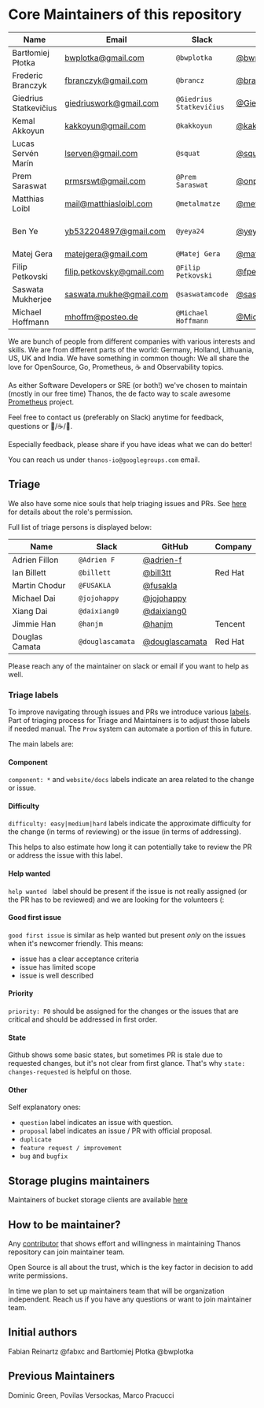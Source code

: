 # Core Maintainers of this repository

| Name                  | Email                     | Slack                    | GitHub                                             | Company             |
|-----------------------|---------------------------|--------------------------|----------------------------------------------------|---------------------|
| Bartłomiej Płotka     | bwplotka@gmail.com        | `@bwplotka`              | [@bwplotka](https://github.com/bwplotka)           | Google              |
| Frederic Branczyk     | fbranczyk@gmail.com       | `@brancz`                | [@brancz](https://github.com/brancz)               | Polar Signals       |
| Giedrius Statkevičius | giedriuswork@gmail.com    | `@Giedrius Statkevičius` | [@GiedriusS](https://github.com/GiedriusS)         | Vinted              |
| Kemal Akkoyun         | kakkoyun@gmail.com        | `@kakkoyun`              | [@kakkoyun](https://github.com/kakkoyun)           | Polar Signals       |
| Lucas Servén Marín    | lserven@gmail.com         | `@squat`                 | [@squat](https://github.com/squat)                 | Red Hat             |
| Prem Saraswat         | prmsrswt@gmail.com        | `@Prem Saraswat`         | [@onprem](https://github.com/onprem)               | Red Hat             |
| Matthias Loibl        | mail@matthiasloibl.com    | `@metalmatze`            | [@metalmatze](https://github.com/metalmatze)       | Polar Signals       |
| Ben Ye                | yb532204897@gmail.com     | `@yeya24`                | [@yeya24](https://github.com/yeya24)               | Amazon Web Services |
| Matej Gera            | matejgera@gmail.com       | `@Matej Gera`            | [@matej-g](https://github.com/matej-g)             | Coralogix           |
| Filip Petkovski       | filip.petkovsky@gmail.com | `@Filip Petkovski`       | [@fpetkovski](https://github.com/fpetkovski)       | Shopify             |
| Saswata Mukherjee     | saswata.mukhe@gmail.com   | `@saswatamcode`          | [@saswatamcode](https://github.com/saswatamcode)   | Red Hat             |
| Michael Hoffmann      | mhoffm@posteo.de          | `@Michael Hoffmann`      | [@MichaHoffmann](https://github.com/MichaHoffmann) | Aiven               |

We are bunch of people from different companies with various interests and skills. We are from different parts of the world: Germany, Holland, Lithuania, US, UK and India. We have something in common though: We all share the love for OpenSource, Go, Prometheus, :coffee: and Observability topics.

As either Software Developers or SRE (or both!) we've chosen to maintain (mostly in our free time) Thanos, the de facto way to scale awesome [Prometheus](https://prometheus.io) project.

Feel free to contact us (preferably on Slack) anytime for feedback, questions or :beers:/:coffee:/:tea:.

Especially feedback, please share if you have ideas what we can do better!

You can reach us under `thanos-io@googlegroups.com` email.

## Triage

We also have some nice souls that help triaging issues and PRs. See [here](https://docs.github.com/en/organizations/managing-access-to-your-organizations-repositories/repository-roles-for-an-organization#repository-roles-for-organizations) for details about the role's permission.

Full list of triage persons is displayed below:

| Name           | Slack            | GitHub                                             | Company |
|----------------|------------------|----------------------------------------------------|---------|
| Adrien Fillon  | `@Adrien F`      | [@adrien-f](https://github.com/adrien-f)           |         |
| Ian Billett    | `@billett`       | [@bill3tt](https://github.com/bill3tt)             | Red Hat |
| Martin Chodur  | `@FUSAKLA`       | [@fusakla](https://github.com/fusakla)             |         |
| Michael Dai    | `@jojohappy`     | [@jojohappy](https://github.com/jojohappy)         |         |
| Xiang Dai      | `@daixiang0`     | [@daixiang0](https://github.com/daixiang0)         |         |
| Jimmie Han     | `@hanjm`         | [@hanjm](https://github.com/hanjm)                 | Tencent |
| Douglas Camata | `@douglascamata` | [@douglascamata](https://github.com/douglascamata) | Red Hat |

Please reach any of the maintainer on slack or email if you want to help as well.

### Triage labels

To improve navigating through issues and PRs we introduce various [labels](https://github.com/oodle-ai/thanos/issues/labels). Part of triaging process for Triage and Maintainers is to adjust those labels if needed manual. The `Prow` system can automate a portion of this in future.

The main labels are:

#### Component

`component: *` and `website/docs` labels indicate an area related to the change or issue.

#### Difficulty

`difficulty: easy|medium|hard` labels indicate the approximate difficulty for the change (in terms of reviewing) or the issue (in terms of addressing).

This helps to also estimate how long it can potentially take to review the PR or address the issue with this label.

#### Help wanted

`help wanted ` label should be present if the issue is not really assigned (or the PR has to be reviewed) and we are looking for the volunteers (:

#### Good first issue

`good first issue` is similar as help wanted but present *only* on the issues when it's newcomer friendly. This means:

* issue has a clear acceptance criteria
* issue has limited scope
* issue is well described

#### Priority

`priority: P0` should be assigned for the changes or the issues that are critical and should be addressed in first order.

#### State

Github shows some basic states, but sometimes PR is stale due to requested changes, but it's not clear from first glance. That's why `state: changes-requested` is helpful on those.

#### Other

Self explanatory ones:

* `question` label indicates an issue with question.
* `proposal` label indicates an issue / PR with official proposal.
* `duplicate`
* `feature request / improvement`
* `bug` and `bugfix`

## Storage plugins maintainers

Maintainers of bucket storage clients are available [here](docs/storage.md#supported-clients)

## How to be maintainer?

Any [contributor](CONTRIBUTING.md) that shows effort and willingness in maintaining Thanos repository can join maintainer team.

Open Source is all about the trust, which is the key factor in decision to add write permissions.

In time we plan to set up maintainers team that will be organization independent. Reach us if you have any questions or want to join maintainer team.

## Initial authors

Fabian Reinartz @fabxc and Bartłomiej Płotka @bwplotka

## Previous Maintainers

Dominic Green, Povilas Versockas, Marco Pracucci
